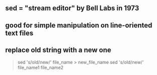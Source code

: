 ## sed = "stream editor" by Bell Labs in 1973

## good for simple manipulation on line-oriented text files

## replace old string with a new one
> sed 's/old/new/' file_name > new_file_name
> sed 's/old/new/' file_name1 file_name2



